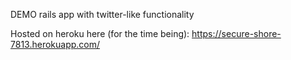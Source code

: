 DEMO rails app with twitter-like functionality

Hosted on heroku here (for the time being): https://secure-shore-7813.herokuapp.com/